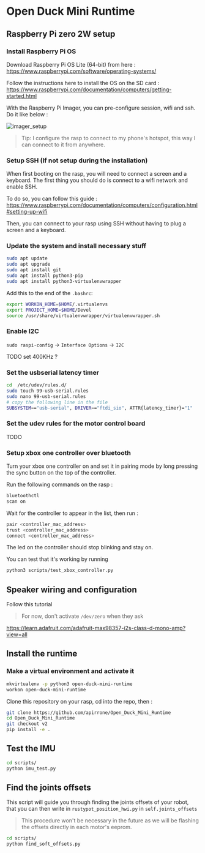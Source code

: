 # Open Duck Mini Runtime

## Raspberry Pi zero 2W setup

### Install Raspberry Pi OS

Download Raspberry Pi OS Lite (64-bit) from here : https://www.raspberrypi.com/software/operating-systems/

Follow the instructions here to install the OS on the SD card : https://www.raspberrypi.com/documentation/computers/getting-started.html

With the Raspberry Pi Imager, you can pre-configure session, wifi and ssh. Do it like below :

![imager_setup](https://github.com/user-attachments/assets/7a4987b2-de83-41dd-ab7f-585259685f16)

> Tip: I configure the rasp to connect to my phone's hotspot, this way I can connect to it from anywhere.

### Setup SSH (If not setup during the installation)

When first booting on the rasp, you will need to connect a screen and a keyboard. The first thing you should do is connect to a wifi network and enable SSH.

To do so, you can follow this guide : https://www.raspberrypi.com/documentation/computers/configuration.html#setting-up-wifi

Then, you can connect to your rasp using SSH without having to plug a screen and a keyboard.

### Update the system and install necessary stuff

```bash
sudo apt update
sudo apt upgrade
sudo apt install git
sudo apt install python3-pip
sudo apt install python3-virtualenvwrapper
```

Add this to the end of the `.bashrc`:

```bash
export WORKON_HOME=$HOME/.virtualenvs
export PROJECT_HOME=$HOME/Devel
source /usr/share/virtualenvwrapper/virtualenvwrapper.sh
```

### Enable I2C

`sudo raspi-config` -> `Interface Options` -> `I2C`

TODO set 400KHz ?

### Set the usbserial latency timer

```bash
cd  /etc/udev/rules.d/
sudo touch 99-usb-serial.rules
sudo nano 99-usb-serial.rules
# copy the following line in the file
SUBSYSTEM=="usb-serial", DRIVER=="ftdi_sio", ATTR{latency_timer}="1"
```

### Set the udev rules for the motor control board

TODO


### Setup xbox one controller over bluetooth

Turn your xbox one controller on and set it in pairing mode by long pressing the sync button on the top of the controller.

Run the following commands on the rasp :

```bash
bluetoothctl
scan on
```

Wait for the controller to appear in the list, then run :

```bash
pair <controller_mac_address>
trust <controller_mac_address>
connect <controller_mac_address>
```

The led on the controller should stop blinking and stay on.

You can test that it's working by running

```bash
python3 scripts/test_xbox_controller.py
```

## Speaker wiring and configuration
Follow this tutorial

> For now, don't activate `/dev/zero` when they ask

https://learn.adafruit.com/adafruit-max98357-i2s-class-d-mono-amp?view=all


## Install the runtime

### Make a virtual environment and activate it

```bash
mkvirtualenv -p python3 open-duck-mini-runtime
workon open-duck-mini-runtime
```

Clone this repository on your rasp, cd into the repo, then :

```bash
git clone https://github.com/apirrone/Open_Duck_Mini_Runtime
cd Open_Duck_Mini_Runtime
git checkout v2
pip install -e .
```


## Test the IMU

```bash
cd scripts/
python imu_test.py
```

## Find the joints offsets

This script will guide you through finding the joints offsets of your robot, that you can then write in `rustypot_position_hwi.py` in `self.joints_offsets`

> This procedure won't be necessary in the future as we will be flashing the offsets directly in each motor's eeprom.

```bash
cd scripts/
python find_soft_offsets.py
```

